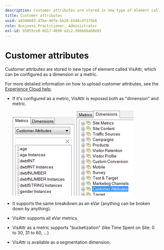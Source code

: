 ```yaml
---
description: Customer attributes are stored in new type of element called VisAttr, which can be configured as a dimension or a metric.
title: Customer attributes
uuid: a8340b83-d7ba-46fe-bb20-b546cdf375b8
role: Business Practitioner, Administrator
exl-id: b5855ce0-6d17-4690-a2c2-366b66ab8e83
---
```

# Customer attributes

Customer attributes are stored in new type of element called VisAttr, which can be configured as a dimension or a metric.

 For more detailed information on how to upload customer attributes, see the [Experience Cloud help](https://experienceleague.adobe.com/docs/core-services/interface/customer-attributes/attributes.html).

* If it's configured as a metric, VisAttr is exposed both as "dimension" and metric.

  ![](assets/ca_metrics.png) ![](assets/ca_dimension.png)

* It supports the same breakdown as an eVar (anything can be broken down by anything).
* VisAttr supports all eVar metrics.
* VisAttr as a metric supports "bucketization" (like Time Spent on Site: 0 to 30, 31 to 60, …) 
* VisAttr is available as a segmentation dimension.
